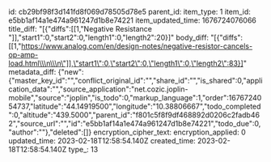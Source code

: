 id: cb29bf98f3d141fd8f069d78505d78e5
parent_id: 
item_type: 1
item_id: e5bb1af14a1e474a961247d1b8e74221
item_updated_time: 1676724076066
title_diff: "[{\"diffs\":[[1,\"Negative Resistance \"]],\"start1\":0,\"start2\":0,\"length1\":0,\"length2\":20}]"
body_diff: "[{\"diffs\":[[1,\"https://www.analog.com/en/design-notes/negative-resistor-cancels-op-amp-load.html\\\n\\\n\"]],\"start1\":0,\"start2\":0,\"length1\":0,\"length2\":83}]"
metadata_diff: {"new":{"master_key_id":"","conflict_original_id":"","share_id":"","is_shared":0,"application_data":"","source_application":"net.cozic.joplin-mobile","source":"joplin","is_todo":0,"markup_language":1,"order":1676724054737,"latitude":"44.14919500","longitude":"10.38806667","todo_completed":0,"altitude":"439.5000","parent_id":"f801c5f8f9df468892d0206c2fadb462","source_url":"","id":"e5bb1af14a1e474a961247d1b8e74221","todo_due":0,"author":""},"deleted":[]}
encryption_cipher_text: 
encryption_applied: 0
updated_time: 2023-02-18T12:58:54.140Z
created_time: 2023-02-18T12:58:54.140Z
type_: 13